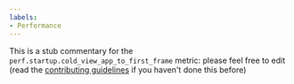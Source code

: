 ```yaml
---
labels:
- Performance
---
```

This is a stub commentary for the `perf.startup.cold_view_app_to_first_frame` metric: please feel free to edit (read the
[contributing guidelines](https://github.com/mozilla/glean-annotations/blob/main/CONTRIBUTING.md)
if you haven't done this before)
